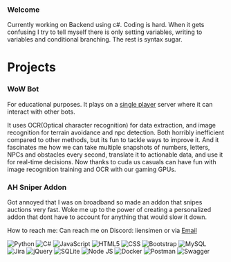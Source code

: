 ### Welcome

Currently working on Backend using c#. Coding is hard. When it gets confusing I try to tell myself there is only setting variables, writing to variables and conditional branching. The rest is syntax sugar. 

# Projects

### WoW Bot
For educational purposes. It plays on a [single player](https://github.com/celguar/spp-classics-cmangos) server where it can interact with other bots.

It uses OCR(Optical character recognition) for data extraction, and image recognition for terrain avoidance and npc detection. Both horribly inefficient compared to other methods, but its fun to tackle ways to improve it. And it fascinates me how we can take multiple snapshots of numbers, letters, NPCs and obstacles every second, translate it to actionable data, and use it for real-time decisions. Now thanks to cuda us casuals can have fun with image recognition training and OCR with our gaming GPUs.

### AH Sniper Addon

Got annoyed that I was on broadband so made an addon that snipes auctions very fast. Woke me up to the power of creating a personalized addon that dont have to account for anything that would slow it down.


How to reach me: Can reach me on Discord: liensimen or via [Email](mailto:Simenli123@hotmail.com)


![Python](https://img.shields.io/badge/Python-3776AB?style=for-the-badge&logo=python&logoColor=white) ![C#](https://img.shields.io/badge/C%23-239120?style=for-the-badge&logo=c-sharp&logoColor=white) ![JavaScript](https://img.shields.io/badge/JavaScript-323330?style=for-the-badge&logo=javascript&logoColor=F7DF1E) ![HTML5](https://img.shields.io/badge/HTML5-E34F26?style=for-the-badge&logo=html5&logoColor=white) ![CSS](https://img.shields.io/badge/CSS3-1572B6?style=for-the-badge&logo=css3&logoColor=white) ![Bootstrap](https://img.shields.io/badge/Bootstrap-563D7C?style=for-the-badge&logo=bootstrap&logoColor=white)  ![MySQL](https://img.shields.io/badge/MySQL-005C84?style=for-the-badge&logo=mysql&logoColor=white) ![Jira](https://img.shields.io/badge/Jira-0052CC?style=for-the-badge&logo=Jira&logoColor=white) ![jQuery](https://img.shields.io/badge/jQuery-0769AD?style=for-the-badge&logo=jquery&logoColor=white) ![SQLite](https://img.shields.io/badge/Sqlite-003B57?style=for-the-badge&logo=sqlite&logoColor=white) ![Node JS](https://img.shields.io/badge/Node%20js-339933?style=for-the-badge&logo=nodedotjs&logoColor=white) ![Docker](https://img.shields.io/badge/Docker-2CA5E0?style=for-the-badge&logo=docker&logoColor=white) ![Postman](https://img.shields.io/badge/Postman-FF6C37?style=for-the-badge&logo=Postman&logoColor=white) ![Swagger](https://img.shields.io/badge/Swagger-85EA2D?style=for-the-badge&logo=Swagger&logoColor=white)
